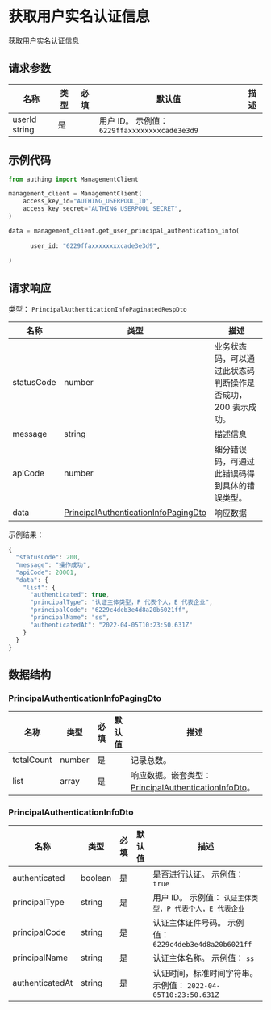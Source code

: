 # 获取用户实名认证信息

<!--
  警告⚠️：
  不要直接修改该文档，
  https://github.com/Authing/authing-docs-factory
  使用该项目进行生成
-->

获取用户实名认证信息

## 请求参数

| 名称 | 类型 | 必填 | 默认值 | 描述 |
| ---- | ---- | ---- | ---- | ---- |
| userId  string  | 是 |  | 用户 ID。 示例值： `6229ffaxxxxxxxxcade3e3d9` |


## 示例代码

```py
from authing import ManagementClient

management_client = ManagementClient(
    access_key_id="AUTHING_USERPOOL_ID",
    access_key_secret="AUTHING_USERPOOL_SECRET",
)

data = management_client.get_user_principal_authentication_info(
  
      user_id: "6229ffaxxxxxxxxcade3e3d9",
  
)
```



## 请求响应

类型： `PrincipalAuthenticationInfoPaginatedRespDto`

| 名称 | 类型 | 描述 |
| ---- | ---- | ---- |
| statusCode | number | 业务状态码，可以通过此状态码判断操作是否成功，200 表示成功。 |
| message | string | 描述信息 |
| apiCode | number | 细分错误码，可通过此错误码得到具体的错误类型。 |
| data | <a href="#PrincipalAuthenticationInfoPagingDto">PrincipalAuthenticationInfoPagingDto</a> | 响应数据 |



示例结果：

```js
{
  "statusCode": 200,
  "message": "操作成功",
  "apiCode": 20001,
  "data": {
    "list": {
      "authenticated": true,
      "principalType": "认证主体类型，P 代表个人，E 代表企业",
      "principalCode": "6229c4deb3e4d8a20b6021ff",
      "principalName": "ss",
      "authenticatedAt": "2022-04-05T10:23:50.631Z"
    }
  }
}
```

## 数据结构


### <a id="PrincipalAuthenticationInfoPagingDto"></a> PrincipalAuthenticationInfoPagingDto

| 名称 | 类型 | 必填 |默认值| 描述 |
| ---- |  ---- | ---- | --- | ---- |
| totalCount | number | 是 |  | 记录总数。   |
| list | array | 是 |  | 响应数据。嵌套类型：<a href="#PrincipalAuthenticationInfoDto">PrincipalAuthenticationInfoDto</a>。   |


### <a id="PrincipalAuthenticationInfoDto"></a> PrincipalAuthenticationInfoDto

| 名称 | 类型 | 必填 |默认值| 描述 |
| ---- |  ---- | ---- | --- | ---- |
| authenticated | boolean | 是 |  | 是否进行认证。 示例值： `true`  |
| principalType | string | 是 |  | 用户 ID。 示例值： `认证主体类型，P 代表个人，E 代表企业`  |
| principalCode | string | 是 |  | 认证主体证件号码。 示例值： `6229c4deb3e4d8a20b6021ff`  |
| principalName | string | 是 |  | 认证主体名称。 示例值： `ss`  |
| authenticatedAt | string | 是 |  | 认证时间，标准时间字符串。 示例值： `2022-04-05T10:23:50.631Z`  |


